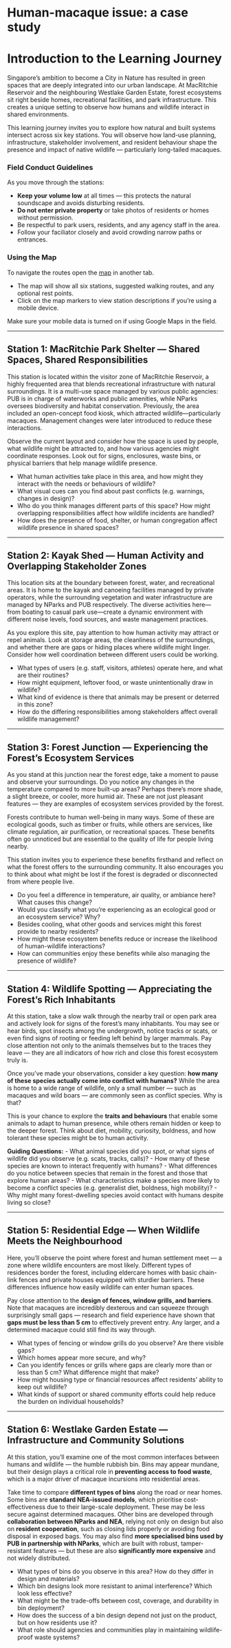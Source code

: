 Human-macaque issue: a case study
================

# Introduction to the Learning Journey

Singapore’s ambition to become a City in Nature has resulted in green
spaces that are deeply integrated into our urban landscape. At
MacRitchie Reservoir and the neighbouring Westlake Garden Estate, forest
ecosystems sit right beside homes, recreational facilities, and park
infrastructure. This creates a unique setting to observe how humans and
wildlife interact in shared environments.

This learning journey invites you to explore how natural and built
systems intersect across six key stations. You will observe how land-use
planning, infrastructure, stakeholder involvement, and resident
behaviour shape the presence and impact of native wildlife —
particularly long-tailed macaques.

### Field Conduct Guidelines

As you move through the stations:

- **Keep your volume low** at all times — this protects the natural
  soundscape and avoids disturbing residents.
- **Do not enter private property** or take photos of residents or homes
  without permission.
- Be respectful to park users, residents, and any agency staff in the
  area.
- Follow your faciliator closely and avoid crowding narrow paths or
  entrances.

### Using the Map

To navigate the routes open the
[map](https://www.google.com/maps/d/u/3/viewer?hl=en&mid=1UDcl1AcL5JGfOCzwegzqb7X0di48dQM&ll=1.345568452391296%2C103.83533070000001&z=17)
in another tab.

- The map will show all six stations, suggested walking routes, and any
  optional rest points.
- Click on the map markers to view station descriptions if you’re using
  a mobile device.

Make sure your mobile data is turned on if using Google Maps in the
field.

------------------------------------------------------------------------

## Station 1: MacRitchie Park Shelter — Shared Spaces, Shared Responsibilities

This station is located within the visitor zone of MacRitchie Reservoir,
a highly frequented area that blends recreational infrastructure with
natural surroundings. It is a multi-use space managed by various public
agencies: PUB is in charge of waterworks and public amenities, while
NParks oversees biodiversity and habitat conservation. Previously, the
area included an open-concept food kiosk, which attracted
wildlife—particularly macaques. Management changes were later introduced
to reduce these interactions.

Observe the current layout and consider how the space is used by people,
what wildlife might be attracted to, and how various agencies might
coordinate responses. Look out for signs, enclosures, waste bins, or
physical barriers that help manage wildlife presence.

- What human activities take place in this area, and how might they
  interact with the needs or behaviours of wildlife?
- What visual cues can you find about past conflicts (e.g. warnings,
  changes in design)?
- Who do you think manages different parts of this space? How might
  overlapping responsibilities affect how wildlife incidents are
  handled?
- How does the presence of food, shelter, or human congregation affect
  wildlife presence in shared spaces?

------------------------------------------------------------------------

## Station 2: Kayak Shed — Human Activity and Overlapping Stakeholder Zones

This location sits at the boundary between forest, water, and
recreational areas. It is home to the kayak and canoeing facilities
managed by private operators, while the surrounding vegetation and water
infrastructure are managed by NParks and PUB respectively. The diverse
activities here—from boating to casual park use—create a dynamic
environment with different noise levels, food sources, and waste
management practices.

As you explore this site, pay attention to how human activity may
attract or repel animals. Look at storage areas, the cleanliness of the
surroundings, and whether there are gaps or hiding places where wildlife
might linger. Consider how well coordination between different users
could be working.

- What types of users (e.g. staff, visitors, athletes) operate here, and
  what are their routines?
- How might equipment, leftover food, or waste unintentionally draw in
  wildlife?
- What kind of evidence is there that animals may be present or deterred
  in this zone?
- How do the differing responsibilities among stakeholders affect
  overall wildlife management?

------------------------------------------------------------------------

## Station 3: Forest Junction — Experiencing the Forest’s Ecosystem Services

As you stand at this junction near the forest edge, take a moment to
pause and observe your surroundings. Do you notice any changes in the
temperature compared to more built-up areas? Perhaps there’s more shade,
a slight breeze, or cooler, more humid air. These are not just pleasant
features — they are examples of ecosystem services provided by the
forest.

Forests contribute to human well-being in many ways. Some of these are
ecological goods, such as timber or fruits, while others are services,
like climate regulation, air purification, or recreational spaces. These
benefits often go unnoticed but are essential to the quality of life for
people living nearby.

This station invites you to experience these benefits firsthand and
reflect on what the forest offers to the surrounding community. It also
encourages you to think about what might be lost if the forest is
degraded or disconnected from where people live.

- Do you feel a difference in temperature, air quality, or ambiance
  here? What causes this change?
- Would you classify what you’re experiencing as an ecological good or
  an ecosystem service? Why?
- Besides cooling, what other goods and services might this forest
  provide to nearby residents?
- How might these ecosystem benefits reduce or increase the likelihood
  of human-wildlife interactions?
- How can communities enjoy these benefits while also managing the
  presence of wildlife?

------------------------------------------------------------------------

## Station 4: Wildlife Spotting — Appreciating the Forest’s Rich Inhabitants

At this station, take a slow walk through the nearby trail or open park
area and actively look for signs of the forest’s many inhabitants. You
may see or hear birds, spot insects among the undergrowth, notice tracks
or scats, or even find signs of rooting or feeding left behind by larger
mammals. Pay close attention not only to the animals themselves but to
the traces they leave — they are all indicators of how rich and close
this forest ecosystem truly is.

Once you’ve made your observations, consider a key question: **how many
of these species actually come into conflict with humans?** While the
area is home to a wide range of wildlife, only a small number — such as
macaques and wild boars — are commonly seen as conflict species. Why is
that?

This is your chance to explore the **traits and behaviours** that enable
some animals to adapt to human presence, while others remain hidden or
keep to the deeper forest. Think about diet, mobility, curiosity,
boldness, and how tolerant these species might be to human activity.

**Guiding Questions:** - What animal species did you spot, or what signs
of wildlife did you observe (e.g. scats, tracks, calls)? - How many of
these species are known to interact frequently with humans? - What
differences do you notice between species that remain in the forest and
those that explore human areas? - What characteristics make a species
more likely to become a conflict species (e.g. generalist diet,
boldness, high mobility)? - Why might many forest-dwelling species avoid
contact with humans despite living so close?

------------------------------------------------------------------------

## Station 5: Residential Edge — When Wildlife Meets the Neighbourhood

Here, you’ll observe the point where forest and human settlement meet —
a zone where wildlife encounters are most likely. Different types of
residences border the forest, including eldercare homes with basic
chain-link fences and private houses equipped with sturdier barriers.
These differences influence how easily wildlife can enter human spaces.

Pay close attention to the **design of fences, window grills, and
barriers**. Note that macaques are incredibly dexterous and can squeeze
through surprisingly small gaps — research and field experience have
shown that **gaps must be less than 5 cm** to effectively prevent entry.
Any larger, and a determined macaque could still find its way through.

- What types of fencing or window grills do you observe? Are there
  visible gaps?
- Which homes appear more secure, and why?
- Can you identify fences or grills where gaps are clearly more than or
  less than 5 cm? What difference might that make?
- How might housing type or financial resources affect residents’
  ability to keep out wildlife?
- What kinds of support or shared community efforts could help reduce
  the burden on individual households?

------------------------------------------------------------------------

## Station 6: Westlake Garden Estate — Infrastructure and Community Solutions

At this station, you’ll examine one of the most common interfaces
between humans and wildlife — the humble rubbish bin. Bins may appear
mundane, but their design plays a critical role in **preventing access
to food waste**, which is a major driver of macaque incursions into
residential areas.

Take time to compare **different types of bins** along the road or near
homes. Some bins are **standard NEA-issued models**, which prioritise
cost-effectiveness due to their large-scale deployment. These may be
less secure against determined macaques. Other bins are developed
through **collaboration between NParks and NEA**, relying not only on
design but also on **resident cooperation**, such as closing lids
properly or avoiding food disposal in exposed bags. You may also find
**more specialised bins used by PUB in partnership with NParks**, which
are built with robust, tamper-resistant features — but these are also
**significantly more expensive** and not widely distributed.

- What types of bins do you observe in this area? How do they differ in
  design and materials?
- Which bin designs look more resistant to animal interference? Which
  look less effective?
- What might be the trade-offs between cost, coverage, and durability in
  bin deployment?
- How does the success of a bin design depend not just on the product,
  but on how residents use it?
- What role should agencies and communities play in maintaining
  wildlife-proof waste systems?
